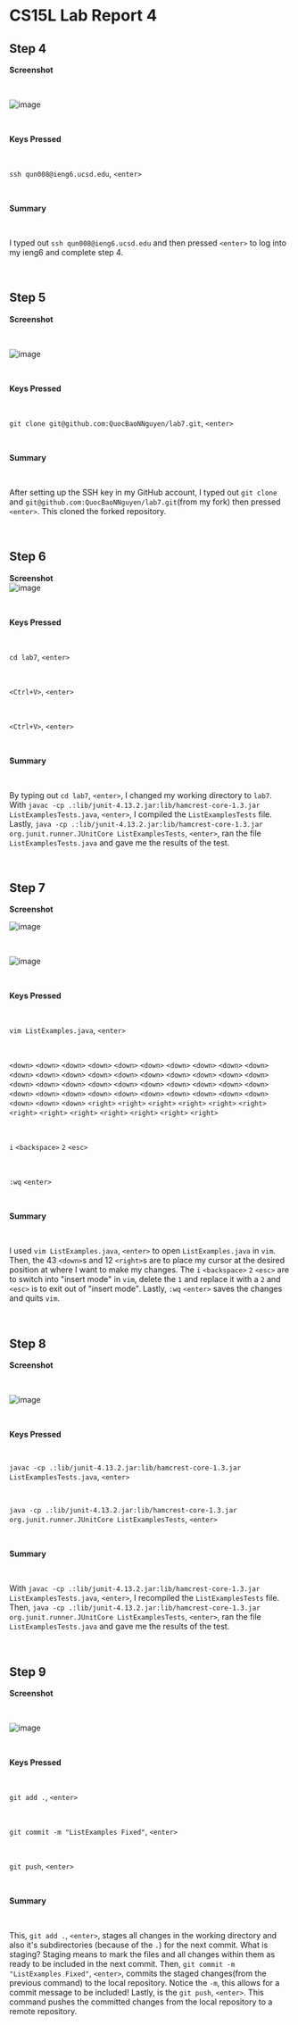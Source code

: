 # CS15L Lab Report 4
## Step 4
**Screenshot**

<br/>

![image](https://github.com/QuocBaoNNguyen/cse15l-lab-reports/assets/156359008/c87c18a4-ee96-4240-898c-551f9835c2f2)

<br/>

**Keys Pressed**

<br/>

`ssh qun008@ieng6.ucsd.edu`, `<enter>`

<br/>

**Summary**

<br/>

I typed out `ssh qun008@ieng6.ucsd.edu` and then pressed `<enter>` to log into my ieng6 and complete step 4.

<br/>

## Step 5

**Screenshot**

<br/>

![image](https://github.com/QuocBaoNNguyen/cse15l-lab-reports/assets/156359008/8f39987b-782f-416b-b286-7137acf4b535)

<br/>

**Keys Pressed**

<br/>

`git clone git@github.com:QuocBaoNNguyen/lab7.git`, `<enter>`

<br/>

**Summary**

<br/>

After setting up the SSH key in my GitHub account, I typed out 
`git clone` and `git@github.com:QuocBaoNNguyen/lab7.git`(from my fork) then pressed `<enter>`. This cloned the forked repository.

<br/>

## Step 6
**Screenshot**
<br/>
![image](https://github.com/QuocBaoNNguyen/cse15l-lab-reports/assets/156359008/8317f078-2700-4c7f-b81f-b619b9d87a9e)


<br/>

**Keys Pressed**

<br/>

`cd lab7`, `<enter>`

<br/>

`<Ctrl+V>`, `<enter>`

<br/>

`<Ctrl+V>`, `<enter>`

<br/>

**Summary**

<br/>

By typing out `cd lab7`, `<enter>`, I changed my working directory to `lab7`. With `javac -cp .:lib/junit-4.13.2.jar:lib/hamcrest-core-1.3.jar ListExamplesTests.java`, `<enter>`, I compiled the `ListExamplesTests` file. Lastly, `java -cp .:lib/junit-4.13.2.jar:lib/hamcrest-core-1.3.jar org.junit.runner.JUnitCore ListExamplesTests`, `<enter>`, ran the file `ListExamplesTests.java` and gave me the results of the test.

<br/>

## Step 7
**Screenshot**
<br/>

![image](https://github.com/QuocBaoNNguyen/cse15l-lab-reports/assets/156359008/6f043cd9-9307-4428-8758-7a6baf14c0f0)

<br/>


![image](https://github.com/QuocBaoNNguyen/cse15l-lab-reports/assets/156359008/66dba0f9-1b4b-4750-b493-e905fae3ec7f)

<br/>

**Keys Pressed**

<br/>

`vim ListExamples.java`, `<enter>`

<br/>

`<down>` `<down>` `<down>` `<down>` `<down>` `<down>` `<down>` `<down>` `<down>` `<down>` `<down>` `<down>` `<down>` `<down>` `<down>` `<down>` `<down>` `<down>` `<down>` `<down>` `<down>` `<down>` `<down>` `<down>` `<down>` `<down>` `<down>` `<down>` `<down>` `<down>` `<down>` `<down>` `<down>` `<down>` `<down>` `<down>` `<down>` `<down>` `<down>` `<down>` `<down>` `<down>` `<down>` `<right>` `<right>` `<right>` `<right>` `<right>` `<right>` `<right>` `<right>` `<right>` `<right>` `<right>` `<right>` `<right>` 

<br/>

`i` `<backspace>` `2` `<esc>`

<br/>

`:wq` `<enter>`

<br>

**Summary**

<br/>

I used `vim ListExamples.java`, `<enter>` to open `ListExamples.java` in `vim`. Then, the 43 `<down>`s and 12 `<right>`s are to place my cursor at the desired position at where I want to make my changes. The `i` `<backspace>` `2` `<esc>` are to switch into "insert mode" in `vim`, delete the `1` and replace it with a `2` and `<esc>` is to exit out of "insert mode". Lastly, `:wq` `<enter>` saves the changes and quits `vim`.

<br/>

## Step 8

**Screenshot**

<br/>

![image](https://github.com/QuocBaoNNguyen/cse15l-lab-reports/assets/156359008/4bc9b3dc-77fa-4671-8b6b-8e3b06a96c17)


<br/>

 **Keys Pressed**

<br/>

`javac -cp .:lib/junit-4.13.2.jar:lib/hamcrest-core-1.3.jar ListExamplesTests.java`, `<enter>`

<br/>

`java -cp .:lib/junit-4.13.2.jar:lib/hamcrest-core-1.3.jar org.junit.runner.JUnitCore ListExamplesTests`, `<enter>`

<br/>

**Summary**

<br/>

With `javac -cp .:lib/junit-4.13.2.jar:lib/hamcrest-core-1.3.jar ListExamplesTests.java`, `<enter>`, I recompiled the `ListExamplesTests` file. Then, `java -cp .:lib/junit-4.13.2.jar:lib/hamcrest-core-1.3.jar org.junit.runner.JUnitCore ListExamplesTests`, `<enter>`, ran the file `ListExamplesTests.java` and gave me the results of the test.

<br/>

## Step 9
**Screenshot**

<br/>

![image](https://github.com/QuocBaoNNguyen/cse15l-lab-reports/assets/156359008/f63d0302-1800-4b75-93a0-19b1306c9ebc)

<br/>

**Keys Pressed**

<br/>

`git add .`, `<enter>`

<br/>

`git commit -m "ListExamples Fixed"`, `<enter>`

<br/>

`git push`, `<enter>`

<br/>

**Summary**

<br/>

This, `git add .`, `<enter>`, stages all changes in the working directory and also it's subdirectories (because of the `.`) for the next commit. What is staging? Staging means to mark the files and all changes within them as ready to be included in the next commit. Then, `git commit -m "ListExamples Fixed"`, `<enter>`, commits the staged changes(from the previous command) to the local repository. Notice the `-m`, this allows for a commit message to be included! Lastly, is the `git push`, `<enter>`. This command pushes the committed changes from the local repository to a remote repository.










